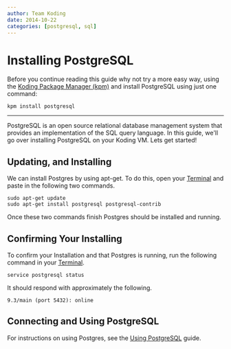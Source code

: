 ```yaml
---
author: Team Koding
date: 2014-10-22
categories: [postgresql, sql]
---
```


# Installing PostgreSQL

Before you continue reading this guide why not try a more easy way, using the [Koding Package Manager (kpm)](http://learn.koding.com/guides/getting-started-kpm/) and install PostgreSQL using just one command:

```
kpm install postgresql
```

***

PostgreSQL is an open source relational database management system that 
provides an implementation of the SQL query language. In this guide, 
we'll go over installing PostgreSQL on your Koding VM. Lets get started!

## Updating, and Installing

We can install Postgres by using apt-get. To do this, open your 
[Terminal][terminal] and paste in the following two commands.

```
sudo apt-get update
sudo apt-get install postgresql postgresql-contrib
```

Once these two commands finish Postgres should be installed and running.

## Confirming Your Installing

To confirm your Installation and that Postgres is running, run the 
following command in your [Terminal][terminal].

```
service postgresql status
```

It should respond with approximately the following.

```
9.3/main (port 5432): online
```

## Connecting and Using PostgreSQL

For instructions on using Postgres, see the [Using PostgreSQL][using] 
guide.



[terminal]: https://koding.com/IDE
[using]: /guides/postgresql-on-koding
